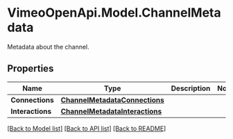 # VimeoOpenApi.Model.ChannelMetadata
Metadata about the channel.
## Properties

Name | Type | Description | Notes
------------ | ------------- | ------------- | -------------
**Connections** | [**ChannelMetadataConnections**](ChannelMetadataConnections.md) |  | 
**Interactions** | [**ChannelMetadataInteractions**](ChannelMetadataInteractions.md) |  | 

[[Back to Model list]](../README.md#documentation-for-models) [[Back to API list]](../README.md#documentation-for-api-endpoints) [[Back to README]](../README.md)


